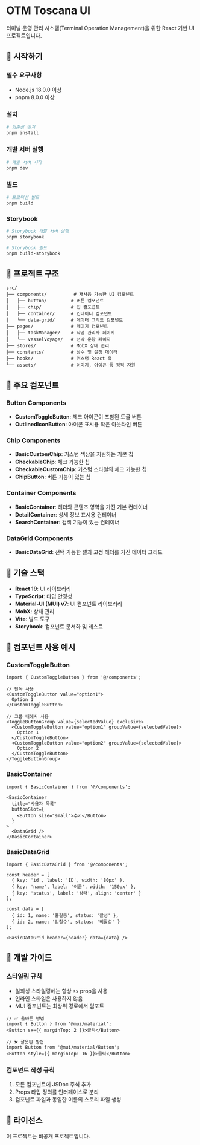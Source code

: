# OTM Toscana UI

터미널 운영 관리 시스템(Terminal Operation Management)을 위한 React 기반 UI 프로젝트입니다.

## 🚀 시작하기

### 필수 요구사항

- Node.js 18.0.0 이상
- pnpm 8.0.0 이상

### 설치

```bash
# 의존성 설치
pnpm install
```

### 개발 서버 실행

```bash
# 개발 서버 시작
pnpm dev
```

### 빌드

```bash
# 프로덕션 빌드
pnpm build
```

### Storybook

```bash
# Storybook 개발 서버 실행
pnpm storybook

# Storybook 빌드
pnpm build-storybook
```

## 📁 프로젝트 구조

```
src/
├── components/          # 재사용 가능한 UI 컴포넌트
│   ├── button/         # 버튼 컴포넌트
│   ├── chip/           # 칩 컴포넌트
│   ├── container/      # 컨테이너 컴포넌트
│   └── data-grid/      # 데이터 그리드 컴포넌트
├── pages/              # 페이지 컴포넌트
│   ├── taskManager/    # 작업 관리자 페이지
│   └── vesselVoyage/   # 선박 운항 페이지
├── stores/             # MobX 상태 관리
├── constants/          # 상수 및 설정 데이터
├── hooks/              # 커스텀 React 훅
└── assets/             # 이미지, 아이콘 등 정적 자원
```

## 🧩 주요 컴포넌트

### Button Components

- **CustomToggleButton**: 체크 아이콘이 포함된 토글 버튼
- **OutlinedIconButton**: 아이콘 표시용 작은 아웃라인 버튼

### Chip Components

- **BasicCustomChip**: 커스텀 색상을 지원하는 기본 칩
- **CheckableChip**: 체크 가능한 칩
- **CheckableCustomChip**: 커스텀 스타일의 체크 가능한 칩
- **ChipButton**: 버튼 기능이 있는 칩

### Container Components

- **BasicContainer**: 헤더와 콘텐츠 영역을 가진 기본 컨테이너
- **DetailContainer**: 상세 정보 표시용 컨테이너
- **SearchContainer**: 검색 기능이 있는 컨테이너

### DataGrid Components

- **BasicDataGrid**: 선택 가능한 셀과 고정 헤더를 가진 데이터 그리드

## 🎨 기술 스택

- **React 19**: UI 라이브러리
- **TypeScript**: 타입 안정성
- **Material-UI (MUI) v7**: UI 컴포넌트 라이브러리
- **MobX**: 상태 관리
- **Vite**: 빌드 도구
- **Storybook**: 컴포넌트 문서화 및 테스트

## 📖 컴포넌트 사용 예시

### CustomToggleButton

```tsx
import { CustomToggleButton } from '@/components';

// 단독 사용
<CustomToggleButton value="option1">
  Option 1
</CustomToggleButton>

// 그룹 내에서 사용
<ToggleButtonGroup value={selectedValue} exclusive>
  <CustomToggleButton value="option1" groupValue={selectedValue}>
    Option 1
  </CustomToggleButton>
  <CustomToggleButton value="option2" groupValue={selectedValue}>
    Option 2
  </CustomToggleButton>
</ToggleButtonGroup>
```

### BasicContainer

```tsx
import { BasicContainer } from '@/components';

<BasicContainer 
  title="사용자 목록"
  buttonSlot={
    <Button size="small">추가</Button>
  }
>
  <DataGrid />
</BasicContainer>
```

### BasicDataGrid

```tsx
import { BasicDataGrid } from '@/components';

const header = [
  { key: 'id', label: 'ID', width: '80px' },
  { key: 'name', label: '이름', width: '150px' },
  { key: 'status', label: '상태', align: 'center' }
];

const data = [
  { id: 1, name: '홍길동', status: '활성' },
  { id: 2, name: '김철수', status: '비활성' }
];

<BasicDataGrid header={header} data={data} />
```

## 🔧 개발 가이드

### 스타일링 규칙

- 일회성 스타일링에는 항상 `sx` prop을 사용
- 인라인 스타일은 사용하지 않음
- MUI 컴포넌트는 최상위 경로에서 임포트

```tsx
// ✅ 올바른 방법
import { Button } from '@mui/material';
<Button sx={{ marginTop: 2 }}>클릭</Button>

// ❌ 잘못된 방법
import Button from '@mui/material/Button';
<Button style={{ marginTop: 16 }}>클릭</Button>
```

### 컴포넌트 작성 규칙

1. 모든 컴포넌트에 JSDoc 주석 추가
2. Props 타입 정의를 인터페이스로 분리
3. 컴포넌트 파일과 동일한 이름의 스토리 파일 생성

## 📝 라이선스

이 프로젝트는 비공개 프로젝트입니다.

